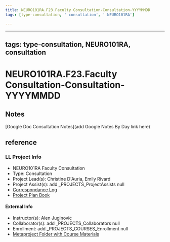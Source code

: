 ```yaml
---
title: NEURO101RA.F23.Faculty Consultation-Consultation-YYYYMMDD
tags: [type-consultation, ' consultation', ' NEURO101RA']

---
```


---
tags: type-consultation, NEURO101RA, consultation
---
# NEURO101RA.F23.Faculty Consultation-Consultation-YYYYMMDD

## Notes
[Google Doc Consultation Notes](add Google Notes By Day link here)

## reference
### LL Project Info
* NEURO101RA Faculty Consultation
* Type: Consultation
* Project Lead(s): Christine D'Auria, Emily Rivard
* Project Assist(s): add _PROJECTS_ProjectAssists null
* [Correspondance Log](https://drive.google.com/drive/folders/1Mx1ZuUVMNhmLEtRVzOKlR8dl0wxzQcN7?usp=drive_link)
* [Project Plan Book](https://hackmd.io/@ll-23-24/r11C6gSA2)

#### External Info
* Instructor(s): Alen Juginovic
* Collaborator(s): add _PROJECTS_Collaborators null
* Enrollment: add _PROJECTS_COURSES_Enrollment null
* [Metaproject Folder with Course Materials](https://drive.google.com/drive/folders/1l4oN8gdibQZ-EkpqiGG6rWvQIVFR3apa)
